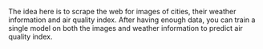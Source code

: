 The idea here is to scrape the web for images of cities, their weather information and air quality index. After having enough data, you can train a single model on both the images and weather information to predict air quality index.
